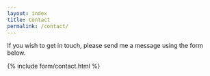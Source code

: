 ```yaml
---
layout: index
title: Contact
permalink: /contact/
---
```

<p>If you wish to get in touch, please send me a message using the form below.</p>

{% include form/contact.html %}
